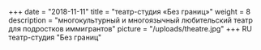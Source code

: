 +++
date = "2018-11-11"
title = "театр-студия «Без границ»"
weight = 8
description = "многокультурный и многоязычный любительский театр для подростков иммигрантов"
picture = "/uploads/theatre.jpg"
+++
RU
театр-студия "Без границ"
